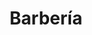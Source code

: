 ---
title: "Barbería"
url: /sama/barberia-calle-3-en-sama-la-calzada-de-banes-guardalavaca/
shop: Friseur
---